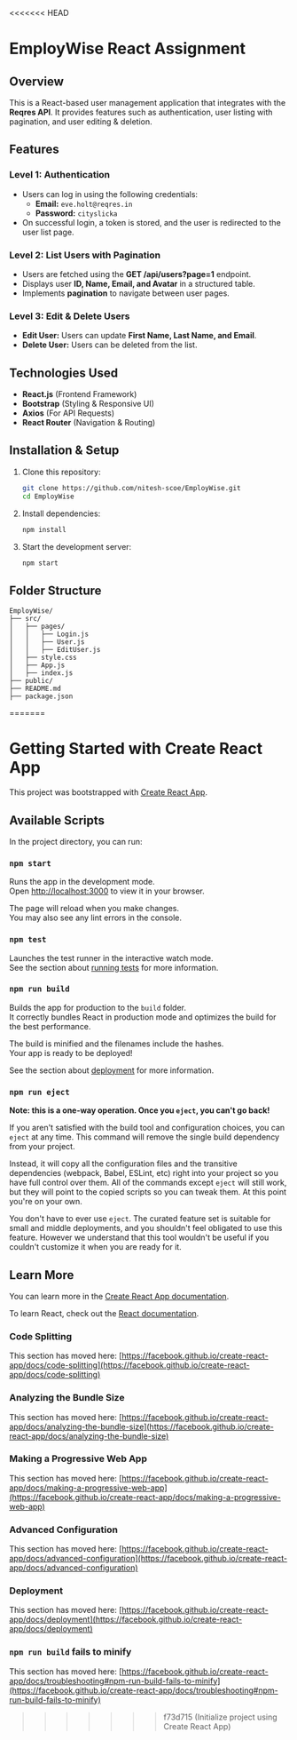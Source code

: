 <<<<<<< HEAD
# EmployWise React Assignment

## Overview
This is a React-based user management application that integrates with the **Reqres API**. It provides features such as authentication, user listing with pagination, and user editing & deletion.

## Features
### Level 1: Authentication
- Users can log in using the following credentials:
  - **Email:** `eve.holt@reqres.in`
  - **Password:** `cityslicka`
- On successful login, a token is stored, and the user is redirected to the user list page.

### Level 2: List Users with Pagination
- Users are fetched using the **GET /api/users?page=1** endpoint.
- Displays user **ID, Name, Email, and Avatar** in a structured table.
- Implements **pagination** to navigate between user pages.

### Level 3: Edit & Delete Users
- **Edit User:** Users can update **First Name, Last Name, and Email**.
- **Delete User:** Users can be deleted from the list.

## Technologies Used
- **React.js** (Frontend Framework)
- **Bootstrap** (Styling & Responsive UI)
- **Axios** (For API Requests)
- **React Router** (Navigation & Routing)

## Installation & Setup
1. Clone this repository:
   ```sh
   git clone https://github.com/nitesh-scoe/EmployWise.git
   cd EmployWise
   ```
2. Install dependencies:
   ```sh
   npm install
   ```
3. Start the development server:
   ```sh
   npm start
   ```

## Folder Structure
```
EmployWise/
├── src/
│   ├── pages/
│   │   ├── Login.js
│   │   ├── User.js
│   │   ├── EditUser.js
│   ├── style.css
│   ├── App.js
│   ├── index.js
├── public/
├── README.md
├── package.json
```



=======
# Getting Started with Create React App

This project was bootstrapped with [Create React App](https://github.com/facebook/create-react-app).

## Available Scripts

In the project directory, you can run:

### `npm start`

Runs the app in the development mode.\
Open [http://localhost:3000](http://localhost:3000) to view it in your browser.

The page will reload when you make changes.\
You may also see any lint errors in the console.

### `npm test`

Launches the test runner in the interactive watch mode.\
See the section about [running tests](https://facebook.github.io/create-react-app/docs/running-tests) for more information.

### `npm run build`

Builds the app for production to the `build` folder.\
It correctly bundles React in production mode and optimizes the build for the best performance.

The build is minified and the filenames include the hashes.\
Your app is ready to be deployed!

See the section about [deployment](https://facebook.github.io/create-react-app/docs/deployment) for more information.

### `npm run eject`

**Note: this is a one-way operation. Once you `eject`, you can't go back!**

If you aren't satisfied with the build tool and configuration choices, you can `eject` at any time. This command will remove the single build dependency from your project.

Instead, it will copy all the configuration files and the transitive dependencies (webpack, Babel, ESLint, etc) right into your project so you have full control over them. All of the commands except `eject` will still work, but they will point to the copied scripts so you can tweak them. At this point you're on your own.

You don't have to ever use `eject`. The curated feature set is suitable for small and middle deployments, and you shouldn't feel obligated to use this feature. However we understand that this tool wouldn't be useful if you couldn't customize it when you are ready for it.

## Learn More

You can learn more in the [Create React App documentation](https://facebook.github.io/create-react-app/docs/getting-started).

To learn React, check out the [React documentation](https://reactjs.org/).

### Code Splitting

This section has moved here: [https://facebook.github.io/create-react-app/docs/code-splitting](https://facebook.github.io/create-react-app/docs/code-splitting)

### Analyzing the Bundle Size

This section has moved here: [https://facebook.github.io/create-react-app/docs/analyzing-the-bundle-size](https://facebook.github.io/create-react-app/docs/analyzing-the-bundle-size)

### Making a Progressive Web App

This section has moved here: [https://facebook.github.io/create-react-app/docs/making-a-progressive-web-app](https://facebook.github.io/create-react-app/docs/making-a-progressive-web-app)

### Advanced Configuration

This section has moved here: [https://facebook.github.io/create-react-app/docs/advanced-configuration](https://facebook.github.io/create-react-app/docs/advanced-configuration)

### Deployment

This section has moved here: [https://facebook.github.io/create-react-app/docs/deployment](https://facebook.github.io/create-react-app/docs/deployment)

### `npm run build` fails to minify

This section has moved here: [https://facebook.github.io/create-react-app/docs/troubleshooting#npm-run-build-fails-to-minify](https://facebook.github.io/create-react-app/docs/troubleshooting#npm-run-build-fails-to-minify)
>>>>>>> f73d715 (Initialize project using Create React App)
